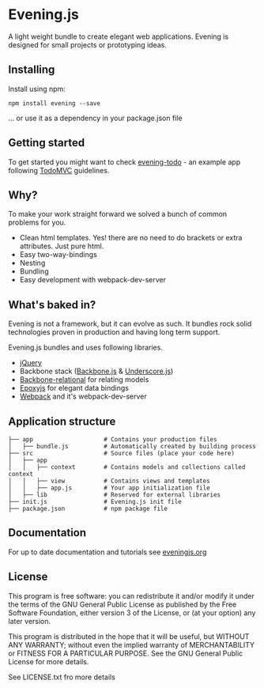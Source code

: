# Evening.js

A light weight bundle to create elegant web applications. Evening is designed for small
projects or prototyping ideas.

## Installing
Install using npm:

    npm install evening --save

... or use it as a dependency in your package.json file

## Getting started

To get started you might want to check [evening-todo](https://github.com/mjnikkila/evening-todo) -
an example app following [TodoMVC](https://github.com/tastejs/todomvc/blob/master/app-spec.md) guidelines.

## Why?

To make your work straight forward we solved a bunch of common problems for you.

* Clean html templates. Yes! there are no need to do brackets or extra attributes. Just pure html.
* Easy two-way-bindings
* Nesting
* Bundling
* Easy development with webpack-dev-server

## What's baked in?

Evening is not a framework, but it can evolve as such. It bundles rock solid technologies proven in production
and having long term support.

Evening.js bundles and uses following libraries.

* [jQuery](https://jquery.com)
* Backbone stack ([Backbone.js](http://backbonejs.org) & [Underscore.js](http://underscorejs.org))
* [Backbone-relational](http://backbonerelational.org) for relating models
* [Epoxyjs](http://epoxyjs.org) for elegant data bindings
* [Webpack](https://webpack.github.io) and it's webpack-dev-server

## Application structure

    ├── app                    # Contains your production files
    │   ├── bundle.js          # Automatically created by building process
    ├── src                    # Source files (place your code here)
    │   ├── app
    │   │   ├── context        # Contains models and collections called context
    │   │   ├── view           # Contains views and templates
    │   │   ├── app.js         # Your app initialization file
    │   ├── lib                # Reserved for external libraries
    ├── init.js                # Evening.js init file
    ├── package.json           # npm package file

## Documentation

For up to date documentation and tutorials see [eveningjs.org](http://eveningjs.org)

## License

This program is free software: you can redistribute it and/or modify
it under the terms of the GNU General Public License as published by
the Free Software Foundation, either version 3 of the License, or
(at your option) any later version.

This program is distributed in the hope that it will be useful,
but WITHOUT ANY WARRANTY; without even the implied warranty of
MERCHANTABILITY or FITNESS FOR A PARTICULAR PURPOSE.  See the
GNU General Public License for more details.

See LICENSE.txt fro more details